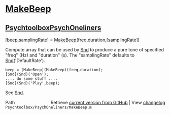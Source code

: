 # [MakeBeep](MakeBeep)
## [Psychtoolbox](Psychtoolbox)[PsychOneliners](PsychOneliners)

[beep,samplingRate] = [MakeBeep](MakeBeep)(freq,duration,[samplingRate])  
  
Compute array that can be used by [Snd](Snd) to produce a pure tone of specified  
"freq" (Hz) and "duration" (s). The "samplingRate" defaults to  
[Snd](Snd)('DefaultRate').  
  
    beep = [MakeBeep](MakeBeep)(freq,duration);  
    [Snd](Snd)('Open');  
    .... do some stuff ....  
    [Snd](Snd)('Play',beep);  
  
See [Snd](Snd).  




<div class="code_header" style="text-align:right;">
  <span style="float:left;">Path&nbsp;&nbsp;</span> <span class="counter">Retrieve <a href=
  "https://raw.github.com/Psychtoolbox-3/Psychtoolbox-3/beta/Psychtoolbox/PsychOneliners/MakeBeep.m">current version from GitHub</a> | View <a href=
  "https://github.com/Psychtoolbox-3/Psychtoolbox-3/commits/beta/Psychtoolbox/PsychOneliners/MakeBeep.m">changelog</a></span>
</div>
<div class="code">
  <code>Psychtoolbox/PsychOneliners/MakeBeep.m</code>
</div>

